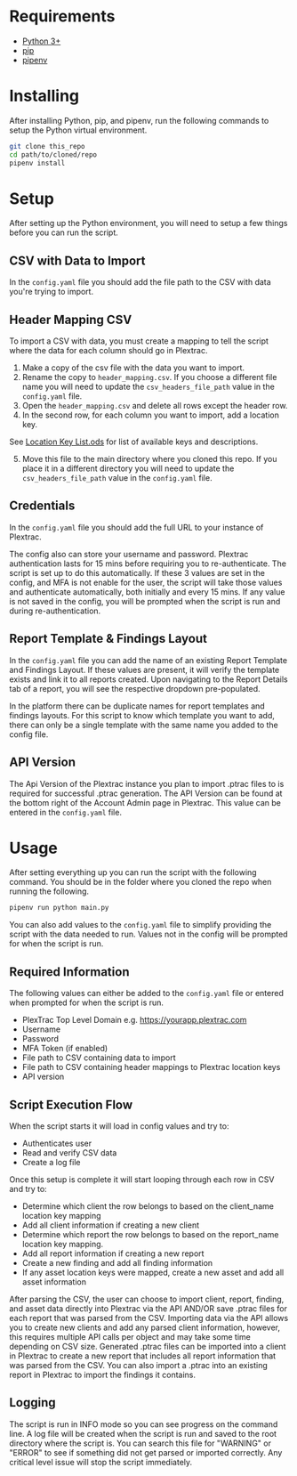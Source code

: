 # Requirements
- [Python 3+](https://www.python.org/downloads/)
- [pip](https://pip.pypa.io/en/stable/installation/)
- [pipenv](https://pipenv.pypa.io/en/latest/)

# Installing
After installing Python, pip, and pipenv, run the following commands to setup the Python virtual environment.
```bash
git clone this_repo
cd path/to/cloned/repo
pipenv install
```

# Setup
After setting up the Python environment, you will need to setup a few things before you can run the script.

## CSV with Data to Import
In the `config.yaml` file you should add the file path to the CSV with data you're trying to import.

## Header Mapping CSV
To import a CSV with data, you must create a mapping to tell the script where the data for each column should go in Plextrac.
1. Make a copy of the csv file with the data you want to import.
2. Rename the copy to `header_mapping.csv`. If you choose a different file name you will need to update the `csv_headers_file_path` value in the `config.yaml` file.
3. Open the `header_mapping.csv` and delete all rows except the header row.
4. In the second row, for each column you want to import, add a location key. 

See [Location Key List.ods](https://github.com/pgreen-ptrac/general-csv-import/files/10413417/Location.Key.List.ods) for list of available keys and descriptions.

5. Move this file to the main directory where you cloned this repo. If you place it in a different directory you will need to update the `csv_headers_file_path` value in the `config.yaml` file.

## Credentials
In the `config.yaml` file you should add the full URL to your instance of Plextrac.

The config also can store your username and password. Plextrac authentication lasts for 15 mins before requiring you to re-authenticate. The script is set up to do this automatically. If these 3 values are set in the config, and MFA is not enable for the user, the script will take those values and authenticate automatically, both initially and every 15 mins. If any value is not saved in the config, you will be prompted when the script is run and during re-authentication.

## Report Template & Findings Layout
In the `config.yaml` file you can add the name of an existing Report Template and Findings Layout. If these values are present, it will verify the template exists and link it to all reports created. Upon navigating to the Report Details tab of a report, you will see the respective dropdown pre-populated.

In the platform there can be duplicate names for report templates and findings layouts. For this script to know which template you want to add, there can only be a single template with the same name you added to the config file.

## API Version
The Api Version of the Plextrac instance you plan to import .ptrac files to is required for successful .ptrac generation. The API Version can be found at the bottom right of the Account Admin page in Plextrac. This value can be entered in the `config.yaml` file.

# Usage
After setting everything up you can run the script with the following command. You should be in the folder where you cloned the repo when running the following.
```bash
pipenv run python main.py
```
You can also add values to the `config.yaml` file to simplify providing the script with the data needed to run. Values not in the config will be prompted for when the script is run.

## Required Information
The following values can either be added to the `config.yaml` file or entered when prompted for when the script is run.
- PlexTrac Top Level Domain e.g. https://yourapp.plextrac.com
- Username
- Password
- MFA Token (if enabled)
- File path to CSV containing data to import
- File path to CSV containing header mappings to Plextrac location keys
- API version

## Script Execution Flow
When the script starts it will load in config values and try to:
- Authenticates user
- Read and verify CSV data
- Create a log file

Once this setup is complete it will start looping through each row in CSV and try to:
- Determine which client the row belongs to based on the client_name location key mapping
- Add all client information if creating a new client
- Determine which report the row belongs to based on the report_name location key mapping.
- Add all report information if creating a new report
- Create a new finding and add all finding information
- If any asset location keys were mapped, create a new asset and add all asset information

After parsing the CSV, the user can choose to import client, report, finding, and asset data directly into Plextrac via the API AND/OR save .ptrac files for each report that was parsed from the CSV. Importing data via the API allows you to create new clients and add any parsed client information, however, this requires multiple API calls per object and may take some time depending on CSV size. Generated .ptrac files can be imported into a client in Plextrac to create a new report that includes all report information that was parsed from the CSV. You can also import a .ptrac into an existing report in Plextrac to import the findings it contains.

## Logging
The script is run in INFO mode so you can see progress on the command line. A log file will be created when the script is run and saved to the root directory where the script is. You can search this file for "WARNING" or "ERROR" to see if something did not get parsed or imported correctly. Any critical level issue will stop the script immediately.
